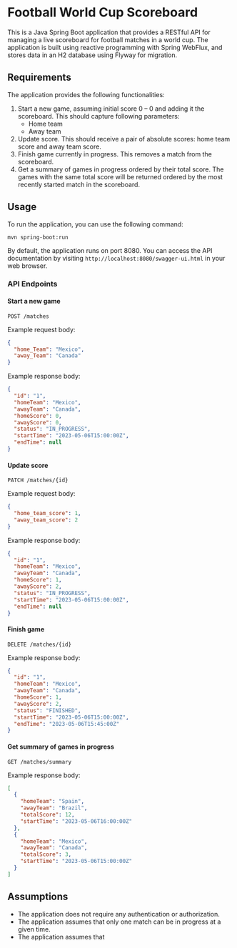 # Football World Cup Scoreboard

This is a Java Spring Boot application that provides a RESTful API for managing a live scoreboard for football matches in a world cup. The application is built using reactive programming with Spring WebFlux, and stores data in an H2 database using Flyway for migration.

## Requirements

The application provides the following functionalities:

1. Start a new game, assuming initial score 0 – 0 and adding it the scoreboard. This should capture following parameters:
    - Home team
    - Away team
2. Update score. This should receive a pair of absolute scores: home team score and away team score.
3. Finish game currently in progress. This removes a match from the scoreboard.
4. Get a summary of games in progress ordered by their total score. The games with the same total score will be returned ordered by the most recently started match in the scoreboard.

## Usage

To run the application, you can use the following command:

```
mvn spring-boot:run
```

By default, the application runs on port 8080. You can access the API documentation by visiting `http://localhost:8080/swagger-ui.html` in your web browser.

### API Endpoints

#### Start a new game

```
POST /matches
```

Example request body:

```json
{
  "home_Team": "Mexico",
  "away_Team": "Canada"
}
```

Example response body:

```json
{
  "id": "1",
  "homeTeam": "Mexico",
  "awayTeam": "Canada",
  "homeScore": 0,
  "awayScore": 0,
  "status": "IN_PROGRESS",
  "startTime": "2023-05-06T15:00:00Z",
  "endTime": null
}
```

#### Update score

```
PATCH /matches/{id}
```

Example request body:

```json
{
  "home_team_score": 1,
  "away_team_score": 2
}
```

Example response body:

```json
{
  "id": "1",
  "homeTeam": "Mexico",
  "awayTeam": "Canada",
  "homeScore": 1,
  "awayScore": 2,
  "status": "IN_PROGRESS",
  "startTime": "2023-05-06T15:00:00Z",
  "endTime": null
}
```

#### Finish game

```
DELETE /matches/{id}
```

Example response body:

```json
{
  "id": "1",
  "homeTeam": "Mexico",
  "awayTeam": "Canada",
  "homeScore": 1,
  "awayScore": 2,
  "status": "FINISHED",
  "startTime": "2023-05-06T15:00:00Z",
  "endTime": "2023-05-06T15:45:00Z"
}
```

#### Get summary of games in progress

```
GET /matches/summary
```

Example response body:

```json
[
  {
    "homeTeam": "Spain",
    "awayTeam": "Brazil",
    "totalScore": 12,
    "startTime": "2023-05-06T16:00:00Z"
  },
  {
    "homeTeam": "Mexico",
    "awayTeam": "Canada",
    "totalScore": 3,
    "startTime": "2023-05-06T15:00:00Z"
  }
]
```

## Assumptions

- The application does not require any authentication or authorization.
- The application assumes that only one match can be in progress at a given time.
- The application assumes that
